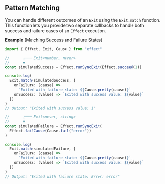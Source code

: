 ## Pattern Matching

You can handle different outcomes of an `Exit` using the `Exit.match` function.
This function lets you provide two separate callbacks to handle both success and failure cases of an `Effect` execution.

**Example** (Matching Success and Failure States)

```ts twoslash
import { Effect, Exit, Cause } from "effect"

//      ┌─── Exit<number, never>
//      ▼
const simulatedSuccess = Effect.runSyncExit(Effect.succeed(1))

console.log(
  Exit.match(simulatedSuccess, {
    onFailure: (cause) =>
      `Exited with failure state: ${Cause.pretty(cause)}`,
    onSuccess: (value) => `Exited with success value: ${value}`
  })
)
// Output: "Exited with success value: 1"

//      ┌─── Exit<never, string>
//      ▼
const simulatedFailure = Effect.runSyncExit(
  Effect.failCause(Cause.fail("error"))
)

console.log(
  Exit.match(simulatedFailure, {
    onFailure: (cause) =>
      `Exited with failure state: ${Cause.pretty(cause)}`,
    onSuccess: (value) => `Exited with success value: ${value}`
  })
)
// Output: "Exited with failure state: Error: error"
```
